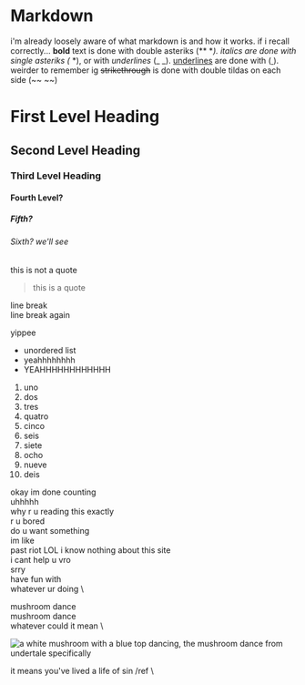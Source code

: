 # Markdown
i'm already loosely aware of what markdown is and how it works. if i recall correctly...
**bold** text is done with double asteriks (** **).
*italics* are done with single asteriks (* *), or with _underlines_ (_ _).
<ins>underlines</ins> are done with (<ins> </ins>). weirder to remember ig
~~strikethrough~~ is done with double tildas on each side (~~ ~~)
# First Level Heading
## Second Level Heading
### Third Level Heading
#### Fourth Level?
##### Fifth?
###### Sixth? we'll see

this is not a quote
> this is a quote

line break\
line break again

yippee

- unordered list
- yeahhhhhhhh
- YEAHHHHHHHHHHHH

1. uno
2. dos
3. tres
4. quatro
5. cinco
6. seis
7. siete
8. ocho
9. nueve
10. deis

okay im done counting \
uhhhhh \
why r u reading this exactly \
r u bored \
do u want something \
im like \
past riot LOL i know nothing about this site \
i cant help u vro \
srry \
have fun with \
whatever ur doing \




mushroom dance \
mushroom dance \
whatever could it mean \

![a white mushroom with a blue top dancing, the mushroom dance from undertale specifically](https://github.com/user-attachments/assets/c2da694a-90f0-406d-8130-ab8866252192)

it means you've lived a life of sin /ref \
















